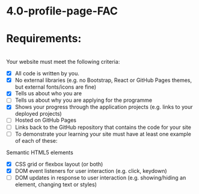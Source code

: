 # 4.0-profile-page-FAC
# Requirements: 
<br>Your website must meet the following criteria:

- [x] All code is written by you.
- [x] No external libraries (e.g. no Bootstrap, React or GitHub Pages themes, but external fonts/icons are fine)
- [x] Tells us about who you are
- [ ] Tells us about why you are applying for the programme
- [x] Shows your progress through the application projects (e.g. links to your deployed projects)
- [ ] Hosted on GitHub Pages
- [ ] Links back to the GitHub repository that contains the code for your site
- [ ] To demonstrate your learning your site must have at least one example of each of these:

Semantic HTML5 elements
- [x] CSS grid or flexbox layout (or both)
- [x] DOM event listeners for user interaction (e.g. click, keydown)
- [ ] DOM updates in response to user interaction (e.g. showing/hiding an element, changing text or styles)
